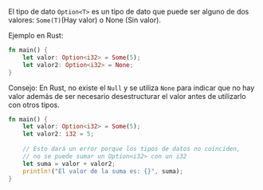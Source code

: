 El tipo de dato `Option<T>` es un tipo de dato que puede ser alguno de dos valores: `Some(T)`\(Hay valor\) o None \(Sin valor\)\.

Ejemplo en Rust:

```rust
fn main() {
    let valor: Option<i32> = Some(5);
    let valor2: Option<i32> = None;
}
```

Consejo: En Rust, no existe el `Null` y se utiliza `None` para indicar que no hay valor además de
ser necesario desestructurar el valor antes de utilizarlo con otros tipos\.

```rust
fn main() {
    let valor: Option<i32> = Some(5);
    let valor2: i32 = 5;
    
    // Esto dará un error porque los tipos de datos no coinciden,
    // no se puede sumar un Option<i32> con un i32
    let suma = valor + valor2;
    println!("El valor de la suma es: {}", suma);
}
```